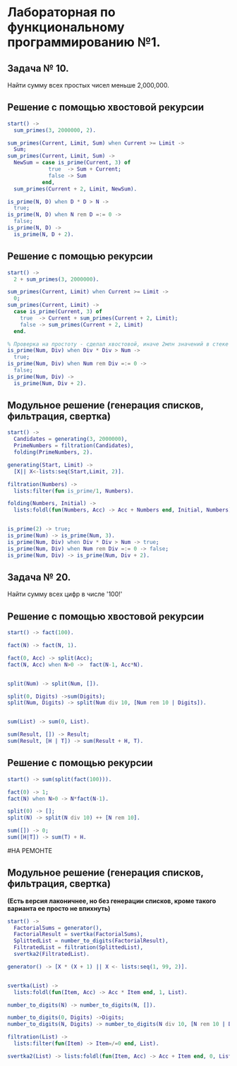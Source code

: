 # Лабораторная по функциональному программированию №1.
## Задача № 10.
Найти сумму всех простых чисел меньше 2,000,000.

## Решение с помощью хвостовой рекурсии
```erlang
start() ->
  sum_primes(3, 2000000, 2).

sum_primes(Current, Limit, Sum) when Current >= Limit ->
  Sum;
sum_primes(Current, Limit, Sum) ->
  NewSum = case is_prime(Current, 3) of
             true  -> Sum + Current;
             false -> Sum
           end,
  sum_primes(Current + 2, Limit, NewSum).

is_prime(N, D) when D * D > N ->
  true;
is_prime(N, D) when N rem D =:= 0 ->
  false;
is_prime(N, D) ->
  is_prime(N, D + 2).
```

## Решение с помощью рекурсии
```erlang
start() ->
  2 + sum_primes(3, 2000000).

sum_primes(Current, Limit) when Current >= Limit ->
  0;
sum_primes(Current, Limit) ->
  case is_prime(Current, 3) of
    true  -> Current + sum_primes(Current + 2, Limit);
    false -> sum_primes(Current + 2, Limit)
  end.

% Проверка на простоту - сделал хвостовой, иначе 2млн значений в стеке
is_prime(Num, Div) when Div * Div > Num ->
  true;
is_prime(Num, Div) when Num rem Div =:= 0 ->
  false;
is_prime(Num, Div) ->
  is_prime(Num, Div + 2).
```
## Модульное решение (генерация списков, фильтрация, свертка)
```erlang
start() ->
  Candidates = generating(3, 2000000),
  PrimeNumbers = filtration(Candidates),
  folding(PrimeNumbers, 2).

generating(Start, Limit) ->
  [X|| X<-lists:seq(Start,Limit, 2)].

filtration(Numbers) ->
  lists:filter(fun is_prime/1, Numbers).

folding(Numbers, Initial) ->
  lists:foldl(fun(Numbers, Acc) -> Acc + Numbers end, Initial, Numbers).


is_prime(2) -> true;
is_prime(Num) -> is_prime(Num, 3).
is_prime(Num, Div) when Div * Div > Num -> true;
is_prime(Num, Div) when Num rem Div =:= 0 -> false;
is_prime(Num, Div) -> is_prime(Num, Div + 2).
```



## Задача № 20.
Найти сумму всех цифр в числе '100!'

## Решение с помощью хвостовой рекурсии
```erlang
start() -> fact(100).

fact(N) -> fact(N, 1).

fact(0, Acc) -> split(Acc);
fact(N, Acc) when N>0 ->  fact(N-1, Acc*N).


split(Num) -> split(Num, []).

split(0, Digits) ->sum(Digits);
split(Num, Digits) -> split(Num div 10, [Num rem 10 | Digits]).


sum(List) -> sum(0, List).

sum(Result, []) -> Result;
sum(Result, [H | T]) -> sum(Result + H, T).
```

## Решение с помощью рекурсии
```erlang
start() -> sum(split(fact(100))).

fact(0) -> 1;
fact(N) when N>0 -> N*fact(N-1).

split(0) -> [];
split(N) -> split(N div 10) ++ [N rem 10].

sum([]) -> 0;
sum([H|T]) -> sum(T) + H.
```


#НА РЕМОНТЕ
## Модульное решение (генерация списков, фильтрация, свертка)
**(Есть версия лаконичнее, но без генерации списков, кроме такого варианта ее просто не впихнуть)**
```erlang
start() ->
  FactorialSums = generator(),
  FactorialResult = svertka(FactorialSums),
  SplittedList = number_to_digits(FactorialResult),
  FiltratedList = filtration(SplittedList),
  svertka2(FiltratedList).

generator() -> [X * (X + 1) || X <- lists:seq(1, 99, 2)].


svertka(List) ->
  lists:foldl(fun(Item, Acc) -> Acc * Item end, 1, List).

number_to_digits(N) -> number_to_digits(N, []).

number_to_digits(0, Digits) ->Digits;
number_to_digits(N, Digits) -> number_to_digits(N div 10, [N rem 10 | Digits]).

filtration(List) ->
  lists:filter(fun(Item) -> Item=/=0 end, List).

svertka2(List) -> lists:foldl(fun(Item, Acc) -> Acc + Item end, 0, List).
```
